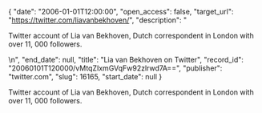 {
  "date": "2006-01-01T12:00:00", 
  "open_access": false, 
  "target_url": "https://twitter.com/liavanbekhoven/", 
  "description": "<p>Twitter account of Lia van Bekhoven, Dutch correspondent in London with over 11, 000 followers.</p>\n", 
  "end_date": null, 
  "title": "Lia van Bekhoven on Twitter", 
  "record_id": "20060101T120000/vMtqZIxmGVqFw92zlrwd7A==", 
  "publisher": "twitter.com", 
  "slug": 16165, 
  "start_date": null
}

<p>Twitter account of Lia van Bekhoven, Dutch correspondent in London with over 11, 000 followers.</p>
